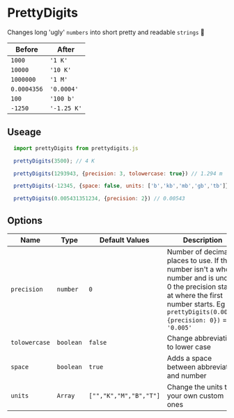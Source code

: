 # PrettyDigits

Changes long 'ugly' `numbers` into short pretty and readable `strings` 🌸

| Before      | After       |
|-------------|-------------|
| `1000`      | `'1 K'`     |
| `10000`     | `'10 K'`    |
| `1000000`   | `'1 M'`     |
| `0.0004356` | `'0.0004'`  |
| `100`       | `'100 b'`   |
| `-1250`     | `'-1.25 K'` |

## Useage

```javascript
  import prettyDigits from prettydigits.js

  prettyDigits(3500); // 4 K

  prettyDigits(1293943, {precision: 3, tolowercase: true}) // 1.294 m

  prettyDigits(-12345, {space: false, units: ['b','kb','mb','gb','tb']}) // -12kb

  prettyDigits(0.005431351234, {precision: 2}) // 0.00543
```
## Options

| Name          | Type      | Default Values         | Description                                  |
|---------------|-----------|------------------------|----------------------------------------------|
| `precision`   | `number`  | `0`                    | Number of decimal places to use. If the number isn't a whole number and is under 0 the precision starts at where the first number starts. Eg `prettyDigits(0.0053,{precision: 0})` = `'0.005'`             |
| `tolowercase` | `boolean` | `false`                | Change abbreviation to lower case            |
| `space`       | `boolean` | `true`                 | Adds a space between abbreviation and number |
| `units`       | `Array`   | `["","K","M","B","T"]` | Change the units to your own custom ones     |
